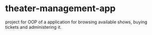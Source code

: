 # theater-management-app
project for OOP of a application for browsing available shows, buying tickets and administering it.
